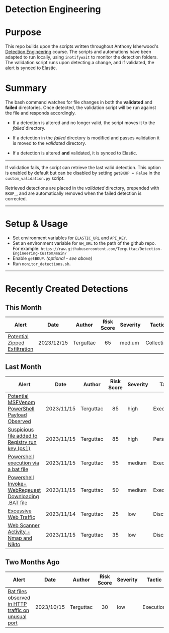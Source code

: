 # Detection Engineering

# Purpose
This repo builds upon the scripts written throughout Anthony Isherwood's [Detection Engineering](https://academy.tcm-sec.com/courses/2137578) course. The scripts and automations have been adapted to run locally, using `inotifywait` to monitor the detection folders. The validation script runs upon detecting a change, and if validated, the alert is synced to Elastic.

# Summary
 The bash command watches for file changes in both the **validated** and **failed** directories. Once detected, the validation script will be run against the file and responds accordingly. 

- If a detection is altered and no longer valid, the script moves it to the *failed* directory. 

- If a detection in the *failed* directory is modified and passes validation it is moved to the *validated* directory.

- If a detection is altered **and** validated, it is synced to Elastic.

---
If validation fails, the script can retrieve the last valid detection. This option is enabled by default but can be disabled by setting `getBKUP = False` in the `custom_validation.py` script.

Retrieved detections are placed in the *validated* directory, prepended with `BKUP_`, and are automatically removed when the failed detection is corrected.

---


# Setup & Usage
- Set environment variables for `ELASTIC_URL` and `API_KEY`.
- Set an environment variable for `GH_URL` to the path of the github repo. For example: `https://raw.githubusercontent.com/Terguttac/Detection-Engineering-Custom/main/` 
- Enable `getBKUP`. *(optional - see above)*
- Run `monitor_detections.sh`.

---

# Recently Created Detections
## This Month
| Alert | Date | Author | Risk Score | Severity | Tactic | MITRE Links |
| --- | --- | --- | :---: | --- | --- | --- |
|[Potential Zipped Exfiltration](https://raw.githubusercontent.com/Terguttac/Detection-Engineering-Custom/main/detections/validated/zipped_exfiltration.toml)|2023/12/15|Terguttac|65|medium|Collection|[T1074](https://attack.mitre.org/techniques/T1074) [T1074.001](https://attack.mitre.org/techniques/T1074/001)|
## Last Month
| Alert | Date | Author | Risk Score | Severity | Tactic | MITRE Links |
| --- | --- | --- | :---: | --- | --- | --- |
|[Potential MSFVenom PowerShell Payload Observed](https://raw.githubusercontent.com/Terguttac/Detection-Engineering-Custom/main/detections/validated/potential_msfvenom_powershell_payload_observed.toml)|2023/11/15|Terguttac|85|high|Execution|[T1059](https://attack.mitre.org/techniques/T1059) [T1059.001](https://attack.mitre.org/techniques/T1059/001)|
|[Suspicious file added to Registry run key (ps1)](https://raw.githubusercontent.com/Terguttac/Detection-Engineering-Custom/main/detections/validated/suspicious_ps1_file_added_to_run_key.toml)|2023/11/15|Terguttac|85|high|Persistence|[T1547](https://attack.mitre.org/techniques/T1547) [T1547.001](https://attack.mitre.org/techniques/T1547/001)|
|[Powershell execution via a bat file](https://raw.githubusercontent.com/Terguttac/Detection-Engineering-Custom/main/detections/validated/powershell_execution_via_bat.toml)|2023/11/15|Terguttac|55|medium|Execution|[T1059](https://attack.mitre.org/techniques/T1059) [T1059.001](https://attack.mitre.org/techniques/T1059/001)|
|[Powershell Invoke-WebReqeuest Downloading .BAT file](https://raw.githubusercontent.com/Terguttac/Detection-Engineering-Custom/main/detections/validated/powershell_invoke_webrequest_downloads_bat.toml)|2023/11/15|Terguttac|50|medium|Execution|[T1059](https://attack.mitre.org/techniques/T1059) [T1059.001](https://attack.mitre.org/techniques/T1059/001)|
|[Excessive Web Traffic](https://raw.githubusercontent.com/Terguttac/Detection-Engineering-Custom/main/detections/validated/excessive_web_traffic.toml)|2023/11/14|Terguttac|25|low|Discovery|[T1046](https://attack.mitre.org/techniques/T1046) |
|[Web Scanner Activity - Nmap and Nikto](https://raw.githubusercontent.com/Terguttac/Detection-Engineering-Custom/main/detections/validated/web_scanner_activity_nmap_nikto.toml)|2023/11/15|Terguttac|35|low|Discovery|[T1046](https://attack.mitre.org/techniques/T1046) |
## Two Months Ago
| Alert | Date | Author | Risk Score | Severity | Tactic | MITRE Links |
| --- | --- | --- | :---: | --- | --- | --- |
|[Bat files observed in HTTP traffic on unusual port](https://raw.githubusercontent.com/Terguttac/Detection-Engineering-Custom/main/detections/validated/bat_files_in_http.toml)|2023/10/15|Terguttac|30|low|Execution|[T1059](https://attack.mitre.org/techniques/T1059) [T1059.003](https://attack.mitre.org/techniques/T1059/003)|

